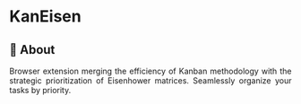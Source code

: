 # KanEisen

## 📄 About

<p align='justify'>
Browser extension merging the efficiency of Kanban methodology with the strategic prioritization of Eisenhower matrices. Seamlessly organize your tasks by priority.
</p>

